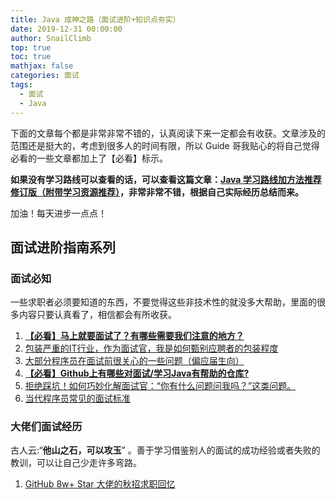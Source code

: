 ```yaml
---
title: Java 成神之路（面试进阶+知识点夯实）
date: 2019-12-31 00:00:00
author: SnailClimb
top: true
toc: true
mathjax: false
categories: 面试
tags:
  - 面试
  - Java
---
```


下面的文章每个都是非常非常不错的，认真阅读下来一定都会有收获。文章涉及的范围还是挺大的，考虑到很多人的时间有限，所以 Guide 哥我贴心的将自己觉得必看的一些文章都加上了【必看】标示。

**如果没有学习路线可以查看的话，可以查看这篇文章：[Java 学习路线加方法推荐修订版（附带学习资源推荐）](https://articles.zsxq.com/id_z4nvalhg42wu.html)，非常非常不错，根据自己实际经历总结而来。**

加油！每天进步一点点！

## 面试进阶指南系列

### 面试必知

一些求职者必须要知道的东西，不要觉得这些非技术性的就没多大帮助，里面的很多内容只要认真看了，相信都会有所收获。

1. **[【必看】马上就要面试了？有哪些需要我们注意的地方？](https://articles.zsxq.com/id_xjmcqk7jls5r.html)**
2. [包装严重的IT行业，作为面试官，我是如何甄别应聘者的包装程度](https://articles.zsxq.com/id_ili0enc8hjvw.html)
3. [大部分程序员在面试前很关心的一些问题（偏应届生向）](https://articles.zsxq.com/id_vsnrcmo3r2pw.html)
4. **[【必看】Github上有哪些对面试/学习Java有帮助的仓库?](https://articles.zsxq.com/id_q11n4s8ewekr.html)**
5. [拒绝踩坑！如何巧妙化解面试官：“你有什么问题问我吗？”这类问题。](https://articles.zsxq.com/id_qv4fzqq31vk2.html)
6. [当代程序员常见的面试标准](https://articles.zsxq.com/id_p337epqk4m57.html)

### 大佬们面试经历

古人云:“**他山之石，可以攻玉**” 。善于学习借鉴别人的面试的成功经验或者失败的教训，可以让自己少走许多弯路。

1. [GitHub 8w+ Star 大佬的秋招求职回忆](https://articles.zsxq.com/id_10ehodaer1pb.html)

